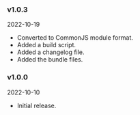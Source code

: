 ### v1.0.3
2022-10-19

 * Converted to CommonJS module format.
 * Added a build script.
 * Added a changelog file.
 * Added the bundle files.

 
### v1.0.0
2022-10-10

 * Initial release.
